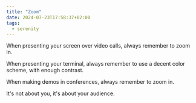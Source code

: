 ```yaml
---
title: "Zoom"
date: 2024-07-23T17:58:37+02:00
tags:
  - serenity
---
```


When presenting your screen over video calls, always remember to zoom in.

<!--more-->

When presenting your terminal, always remember to use a decent color scheme,
with enough contrast.

When making demos in conferences, always remember to zoom in.

It's not about you, it's about your audience.
